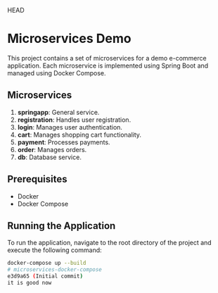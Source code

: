 HEAD
# Microservices Demo

This project contains a set of microservices for a demo e-commerce application. Each microservice is implemented using Spring Boot and managed using Docker Compose.

## Microservices

1. **springapp**: General service.
2. **registration**: Handles user registration.
3. **login**: Manages user authentication.
4. **cart**: Manages shopping cart functionality.
5. **payment**: Processes payments.
6. **order**: Manages orders.
7. **db**: Database service.

## Prerequisites

- Docker
- Docker Compose

## Running the Application

To run the application, navigate to the root directory of the project and execute the following command:

```sh
docker-compose up --build
# microservices-docker-compose
e3d9a65 (Initial commit)
it is good now